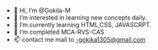 - 👋 Hi, I’m @Gokila-M
- 👀 I’m interested in learning new concepts daily.
- 🌱 I’m currently learning HTML,CSS, JAVASCRPT.
- 💞️ I’m completed MCA-RVS-CAS
- 📫  contact me mail to -gokika1305@gmail.com

<!---
Gokila-M/Gokila-M is a ✨ special ✨ repository because its `README.md` (this file) appears on your GitHub profile.
You can click the Preview link to take a look at your changes.
--->
